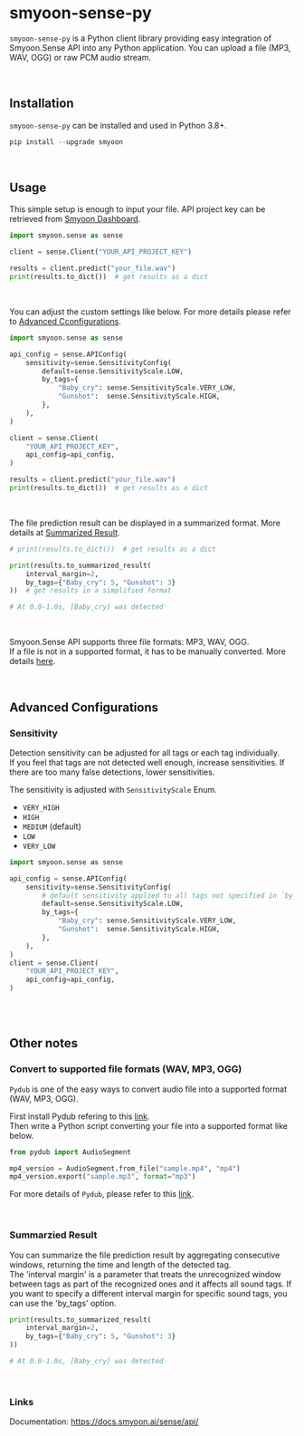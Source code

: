 # smyoon-sense-py

`smyoon-sense-py` is a Python client library providing easy integration of Smyoon.Sense API into any Python application. You can upload a file (MP3, WAV, OGG) or raw PCM audio stream. 

<br/>

## Installation

`smyoon-sense-py` can be installed and used in Python 3.8+.

```python
pip install --upgrade smyoon
```

<br/>

## Usage

This simple setup is enough to input your file. API project key can be retrieved from [Smyoon Dashboard](https://dashboard.smyoon.ai/).

```python
import smyoon.sense as sense

client = sense.Client("YOUR_API_PROJECT_KEY")

results = client.predict("your_file.wav")
print(results.to_dict())  # get results as a dict
```

<br/>

You can adjust the custom settings like below. For more details please refer to [Advanced Cconfigurations](#advanced-configurations).
```python
import smyoon.sense as sense

api_config = sense.APIConfig(
    sensitivity=sense.SensitivityConfig(
        default=sense.SensitivityScale.LOW,
        by_tags={
            "Baby_cry": sense.SensitivityScale.VERY_LOW,
            "Gunshot":  sense.SensitivityScale.HIGH,
        },
    ),
)

client = sense.Client(
    "YOUR_API_PROJECT_KEY",
    api_config=api_config,
)

results = client.predict("your_file.wav")
print(results.to_dict())  # get results as a dict
```

<br/>

The file prediction result can be displayed in a summarized format. More details at [Summarized Result](#summarzied-result).
```python
# print(results.to_dict())  # get results as a dict

print(results.to_summarized_result(
    interval_margin=2,
    by_tags={"Baby_cry": 5, "Gunshot": 3}
))  # get results in a simplified format

# At 0.0-1.0s, [Baby_cry] was detected
```

<br/>

Smyoon.Sense API supports three file formats: MP3, WAV, OGG. \
If a file is not in a supported format, it has to be manually converted. More details [here](#convert-to-supported-file-formats-wav-mp3-ogg).


<br/>

## Advanced Configurations

### Sensitivity

Detection sensitivity can be adjusted for all tags or each tag individually. \
If you feel that tags are not detected well enough, increase sensitivities. If there are too many false detections, lower sensitivities.

The sensitivity is adjusted with `SensitivityScale` Enum.
  - `VERY_HIGH`
  - `HIGH`
  - `MEDIUM` (default)
  - `LOW`
  - `VERY_LOW`

```python
import smyoon.sense as sense

api_config = sense.APIConfig(
    sensitivity=sense.SensitivityConfig(
        # default sensitivity applied to all tags not specified in `by_tags`
        default=sense.SensitivityScale.LOW,
        by_tags={
            "Baby_cry": sense.SensitivityScale.VERY_LOW,
            "Gunshot":  sense.SensitivityScale.HIGH,
        },
    ),
)
client = sense.Client(
    "YOUR_API_PROJECT_KEY",
    api_config=api_config,
)
```

<br/>
<br/>

## Other notes

### Convert to supported file formats (WAV, MP3, OGG)

`Pydub` is one of the easy ways to convert audio file into a supported format (WAV, MP3, OGG).

First install Pydub refering to this [link](https://github.com/jiaaro/pydub?tab=readme-ov-file#installation). \
Then write a Python script converting your file into a supported format like below.

```python
from pydub import AudioSegment

mp4_version = AudioSegment.from_file("sample.mp4", "mp4")
mp4_version.export("sample.mp3", format="mp3")
```

For more details of `Pydub`, please refer to this [link](https://github.com/jiaaro/pydub).

<br/>

### Summarzied Result
You can summarize the file prediction result by aggregating consecutive windows, returning the time and length of the detected tag. \
The 'interval margin' is a parameter that treats the unrecognized window between tags as part of the recognized ones and it affects all sound tags.
If you want to specify a different interval margin for specific sound tags, you can use the 'by_tags' option.

```python
print(results.to_summarized_result(
    interval_margin=2,
    by_tags={"Baby_cry": 5, "Gunshot": 3}
))

# At 0.0-1.0s, [Baby_cry] was detected
```

<br/>

### Links

Documentation: https://docs.smyoon.ai/sense/api/
